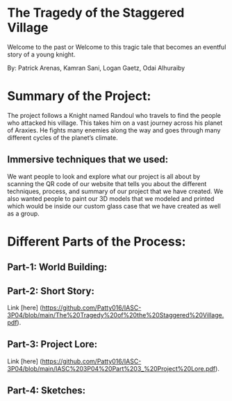 # The Tragedy of the Staggered Village 


Welcome to the past or Welcome to this tragic tale that becomes an eventful story of a young knight. 

By: Patrick Arenas, Kamran Sani, Logan Gaetz, Odai Alhuraiby

# Summary of the Project: 

The project follows a Knight named Randoul who travels to find the people who attacked his village. This takes him on a vast journey across his planet of Araxies. He fights many enemies along the way and goes through many different cycles of the planet’s climate. 

## Immersive techniques that we used:

We want people to look and explore what our project is all about by scanning the QR code of our website that tells you about the different techniques, process, and summary of our project that we have created. We also wanted people to paint our 3D models that we modeled and printed which would be inside our custom glass case that we have created as well as a group. 

# Different Parts of the Process:

## Part-1: World Building:



## Part-2: Short Story:

Link [here] (https://github.com/Patty016/IASC-3P04/blob/main/The%20Tragedy%20of%20the%20Staggered%20Village.pdf). 

## Part-3: Project Lore:

Link [here] (https://github.com/Patty016/IASC-3P04/blob/main/IASC%203P04%20Part%203_%20Project%20Lore.pdf). 


## Part-4: Sketches:
